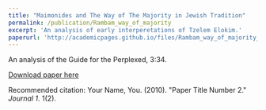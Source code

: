 ```yaml
---
title: "Maimonides and The Way of The Majority in Jewish Tradition"
permalink: /publication/Rambam_way_of_majority
excerpt: 'An analysis of early interperetations of Tzelem Elokim.'
paperurl: 'http://academicpages.github.io/files/Rambam_way_of_majority_Yehuda_Goldfeder.pdf'
---
```

An analysis of the Guide for the Perplexed, 3:34.

[Download paper here](http://academicpages.github.io/files/Rambam_way_of_majority_Yehuda_Goldfeder.pdf)

Recommended citation: Your Name, You. (2010). "Paper Title Number 2." <i>Journal 1</i>. 1(2).
